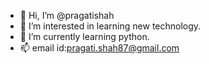 - 👋 Hi, I’m @pragatishah
- 👀 I’m interested in learning new technology.
- 🌱 I’m currently learning python.
- 📫 email id:pragati.shah87@gmail.com

<!---
pragatishah19/pragatishah19 is a ✨ special ✨ repository because its `README.md` (this file) appears on your GitHub profile.
You can click the Preview link to take a look at your changes.
--->
